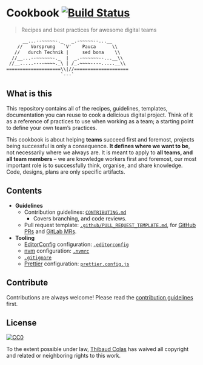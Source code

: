 # Cookbook [![Build Status](https://travis-ci.org/thibaudcolas/cookbook.svg?branch=master)](https://travis-ci.org/thibaudcolas/cookbook)

> Recipes and best practices for awesome digital teams

```txt
      __...--~~~~~-._   _.-~~~~~--...__
    //   Vorsprung   `V'    Pauca      \\
   //   durch Technik |     sed bona    \\
  //__...--~~~~~~-._  |  _.-~~~~~~--...__\\
 //__.....----~~~~._\ | /_.~~~~----.....__\\
====================\\|//====================
                    `---`
```

## What is this

This repository contains all of the recipes, guidelines, templates, documentation you can reuse to cook a delicious digital project. Think of it as a reference of practices to use when working as a team; a starting point to define your own team’s practices.

This cookbook is about helping **teams** succeed first and foremost, projects being successful is only a consequence. **It defines where we want to be**, not necessarily where we always are. It is meant to apply to **all teams, and all team members** – we are knowledge workers first and foremost, our most important role is to successfully think, organise, and share knowledge. Code, designs, plans are only specific artifacts.

## Contents

-   **Guidelines**
    -   Contribution guidelines: [`CONTRIBUTING.md`](CONTRIBUTING.md)
        -   Covers branching, and code reviews.
    -   Pull request template: [`.github/PULL_REQUEST_TEMPLATE.md`](.github/PULL_REQUEST_TEMPLATE.md), for [GitHub PRs](https://help.github.com/articles/creating-a-pull-request-template-for-your-repository/) and [GitLab MRs](https://docs.gitlab.com/ce/user/project/description_templates.html#creating-merge-request-templates).
-   **Tooling**
    -   [EditorConfig](http://editorconfig.org/) configuration: [`.editorconfig`](.editorconfig)
    -   [nvm](https://github.com/creationix/nvm) configuration: [`.nvmrc`](.nvmrc)
    -   [`.gitignore`](.gitignore)
    -   [Prettier](https://prettier.io/) configuration: [`prettier.config.js`](prettier.config.js)

## Contribute

Contributions are always welcome! Please read the [contribution guidelines](CONTRIBUTING.md) first.

## License

[![CC0](http://mirrors.creativecommons.org/presskit/buttons/88x31/svg/cc-zero.svg)](https://creativecommons.org/publicdomain/zero/1.0/)

To the extent possible under law, [Thibaud Colas](https://github.com/thibaudcolas) has waived all copyright and related or neighboring rights to this work.
